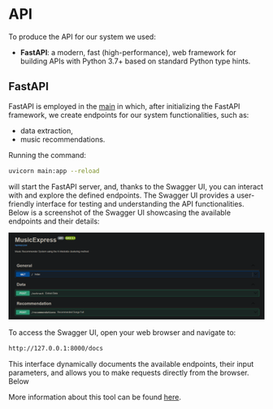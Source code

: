 # API

To produce the API for our system we used:

- **FastAPI**: a modern, fast (high-performance), web framework for building APIs with Python 3.7+ based on standard Python type hints.

## FastAPI

FastAPI is employed in the [main](../main.py) in which, after initializing the FastAPI framework, we create endpoints for our system functionalities, such as:

- data extraction,
- music recommendations.

Running the command:

```bash
uvicorn main:app --reload
```

will start the FastAPI server, and, thanks to the Swagger UI, you can interact with and explore the defined endpoints. The Swagger UI provides a user-friendly interface for testing and understanding the API functionalities. Below is a screenshot of the Swagger UI showcasing the available endpoints and their details:

![plot](/figures/fastapi_swagger.png?raw=true)

To access the Swagger UI, open your web browser and navigate to:

```bash
http://127.0.0.1:8000/docs
```

This interface dynamically documents the available endpoints, their input parameters, and allows you to make requests directly from the browser. Below

More information about this tool can be found [here](https://fastapi.tiangolo.com/).
